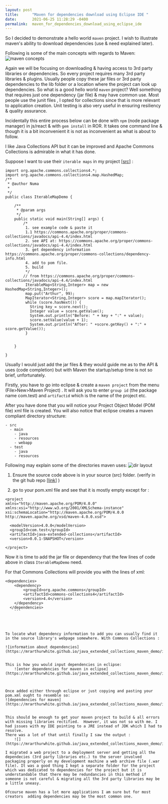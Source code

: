 ```yaml
---
layout: post
title:      "Maven for dependencies download using Eclipse IDE "
date:       2021-06-25 11:28:29 -0400
permalink:  maven_for_dependencies_download_using_eclipse_ide
---
```





So I decided to demonstrate a hello world `maven` project. I wish to illustrate maven's ability to download dependencies (use & need explained later). 

Following is some of the main concepts with regards to Maven: 
![maven concepts](https://mrarthurwhite.github.io/java_extended_collections_maven_demo/imgs/mavenconcepts.jpg)

Again we will be focusing on downloading & having access to 3rd party libraries or dependencies. So every project requires many 3rd party libraries & plugins. Usually people copy these jar files or 3rd party dependencies to the lib folder or a location where the project can look up dependencies.  So what is a good hello world `maven` project? Well something that requires just one dependency (jar file) & may have common use. Most people use the junit files , I opted for collections since that is more relevant to application creation. Unit testing is also very useful in ensuring resiliency & quality assurance. 

Incidentally this entire process below can be done with `npm` (node package manager) in js/react & with `gem install` in ROR. It takes one command line & though it is a bit inconvenient it is not as inconvenient as what is about to follow.

I like Java Collections API but it can be improved and Apache Commons Collections is admirable in what it has done.

Suppose I want to use their `iterable maps` in my project [[src](https://github.com/mrarthurwhite/java_extended_collections_maven_demo)] :

```
import org.apache.commons.collections4.*;
import org.apache.commons.collections4.map.HashedMap;
/**
 * @author Numa
 *
 */
public class IterableMapDemo {

	/**
	 * @param args
	 */
	public static void main(String[] args) {
		/* 
		 1. see example code & paste it
		 1.1 https://commons.apache.org/proper/commons-collections/javadocs/api-4.4/index.html
		 2. see API at: https://commons.apache.org/proper/commons-collections/javadocs/api-4.4/index.html
		 3. get dependency information https://commons.apache.org/proper/commons-collections/dependency-info.html
		 4. add to pom file.
		 5. build
		 */
		// from https://commons.apache.org/proper/commons-collections/javadocs/api-4.4/index.html
		 IterableMap<String,Integer> map = new HashedMap<String,Integer>();
		 map.put("Arthur", 99);
		 MapIterator<String,Integer> score = map.mapIterator();
		 while (score.hasNext()) {
		   String key = score.next();
		   Integer value = score.getValue();
		   System.out.println("Before: " + key + ":" + value);
		   score.setValue(value + 1);
		   System.out.println("After: " +score.getKey() + ":" + score.getValue());
		 }
	
		
	}

}

```

Usually I would just add the jar files & they would guide me as to the API & uses (code completion) but with Maven the startup/setup time is not so brief, unfortunately. 

Firstly, you have to go into eclipse & create a `maven project` from the menu (File>New>Maven Project) .
It will ask you to enter `group id` (the package name com.test) and `artifactid` which is the name of the project etc.


After you have  done that you will notice your Project Object Model (POM file) xml file is created. You will also notice that eclipse creates a maven compliant directory structure: 
```
- src
  - main
    - java
    - resources
    - webapp
  - test
    - java
    - resources
```

Following may explain some of the directories maven uses:
![dir layout](https://mrarthurwhite.github.io/java_extended_collections_maven_demo/imgs/standarddirslayout.jpg)

1. Ensure the source code above is in your source (src) folder. (verify in the git hub repo [[link](https://github.com/mrarthurwhite/java_extended_collections_maven_demo)] ) 

2. go to your pom.xml file and see that it is mostly empty except for : 

```
<project 
xmlns="http://maven.apache.org/POM/4.0.0" 
xmlns:xsi="http://www.w3.org/2001/XMLSchema-instance" 
xsi:schemaLocation="http://maven.apache.org/POM/4.0.0 http://maven.apache.org/xsd/maven-4.0.0.xsd">

  <modelVersion>4.0.0</modelVersion>
  <groupId>com.test</groupId>
  <artifactId>java-extended-collections</artifactId>
  <version>0.0.1-SNAPSHOT</version>
  
</project>
```

Now it is time to add the jar file or dependency that the few lines of code above in class `IterableMapDemo` need.

For that Commons Collections  will provide you with the lines of xml:


```
<dependencies>
  	<dependency>
  		<groupId>org.apache.commons</groupId>
  		<artifactId>commons-collections4</artifactId>
  		<version>4.4</version>
  	</dependency>
  </dependencies>
	```

	
	

To locate what dependency information to add you can usually find it in the source library's webpage somewhere. With Commons Collections : 

![information about dependencies](https://mrarthurwhite.github.io/java_extended_collections_maven_demo/imgs/mavendependencyinfo.jpg)


This is how you would input dependencies in eclipse:
	![enter dependencies for maven in eclipse](https://mrarthurwhite.github.io/java_extended_collections_maven_demo/imgs/adddependency.jpg)



Once added either through eclipse or just copying and pasting your pom.xml ought to resemble so: 
![dependencies for maven](https://mrarthurwhite.github.io/java_extended_collections_maven_demo/imgs/pomafter.jpg)


This should be enough to get your maven project to build & all errors with missing libraries rectified.  However, it was not so with me. I had issues with my IDE pointing to a JRE instead of JDK which I had to resolve. 
There was a lot of that until finally I saw the output : 
	![](https://mrarthurwhite.github.io/java_extended_collections_maven_demo/imgs/output.jpg)

I migrated a web project to a deployment server and getting all the dependecies (3rd party libraries etc.) to the server involved packaging properly on my development machine a web archive file (.war file). It was a good thing I kept a separate folder for the project which was dedicated to dependencies for the project but it is understandable that there may be redundancies in this method if someone is not careful & migrating all the 3rd party libraries may be a little uneasy.

Ofcourse maven has a lot more applications I am sure but for most creators  adding dependencies may be the most common one. 

